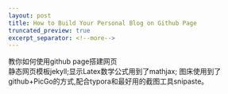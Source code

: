 ```yaml
---
layout: post
title: How to Build Your Personal Blog on Github Page
truncated_preview: true
excerpt_separator: <!--more--> 
---
```


<div class="message">
教你如何使用github page搭建网页<br>
静态网页模板jekyll;显示Latex数学公式用到了mathjax; 图床使用到了github+PicGo的方式,配合typora和最好用的截图工具snipaste。
</div>    

<!--more-->

